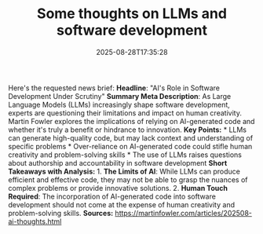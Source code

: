 ﻿---
title: "Some thoughts on LLMs and software development"
date: "2025-08-28T17:35:28"
category: "Markets"
summary: ""
slug: "some thoughts on llms and software development"
source_urls:
  - "https://martinfowler.com/articles/202508-ai-thoughts.html"
seo:
  title: "Some thoughts on LLMs and software development | Hash n Hedge"
  description: ""
  keywords: ["news", "markets", "brief"]
---
Here's the requested news brief:  **Headline**: "AI's Role in Software Development Under Scrutiny"  **Summary Meta Description**: As Large Language Models (LLMs) increasingly shape software development, experts are questioning their limitations and impact on human creativity. Martin Fowler explores the implications of relying on AI-generated code and whether it's truly a benefit or hindrance to innovation.  **Key Points:**  * LLMs can generate high-quality code, but may lack context and understanding of specific problems * Over-reliance on AI-generated code could stifle human creativity and problem-solving skills * The use of LLMs raises questions about authorship and accountability in software development  **Short Takeaways with Analysis:**  1. **The Limits of AI**: While LLMs can produce efficient and effective code, they may not be able to grasp the nuances of complex problems or provide innovative solutions. 2. **Human Touch Required**: The incorporation of AI-generated code into software development should not come at the expense of human creativity and problem-solving skills.  **Sources:** https://martinfowler.com/articles/202508-ai-thoughts.html 
